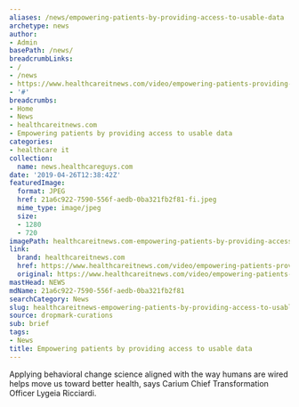```yaml
---
aliases: /news/empowering-patients-by-providing-access-to-usable-data
archetype: news
author:
- Admin
basePath: /news/
breadcrumbLinks:
- /
- /news
- https://www.healthcareitnews.com/video/empowering-patients-providing-access-usable-data
- '#'
breadcrumbs:
- Home
- News
- healthcareitnews.com
- Empowering patients by providing access to usable data
categories:
- healthcare it
collection:
  name: news.healthcareguys.com
date: '2019-04-26T12:38:42Z'
featuredImage:
  format: JPEG
  href: 21a6c922-7590-556f-aedb-0ba321fb2f81-fi.jpeg
  mime_type: image/jpeg
  size:
  - 1280
  - 720
imagePath: healthcareitnews.com-empowering-patients-by-providing-access-to-usable-data
link:
  brand: healthcareitnews.com
  href: https://www.healthcareitnews.com/video/empowering-patients-providing-access-usable-data
  original: https://www.healthcareitnews.com/video/empowering-patients-providing-access-usable-data
mastHead: NEWS
mdName: 21a6c922-7590-556f-aedb-0ba321fb2f81
searchCategory: News
slug: healthcareitnews-empowering-patients-by-providing-access-to-usable-data
source: dropmark-curations
sub: brief
tags:
- News
title: Empowering patients by providing access to usable data
---
```


Applying behavioral change science aligned with the way humans are wired helps move us toward better health, says Carium Chief Transformation Officer Lygeia Ricciardi.